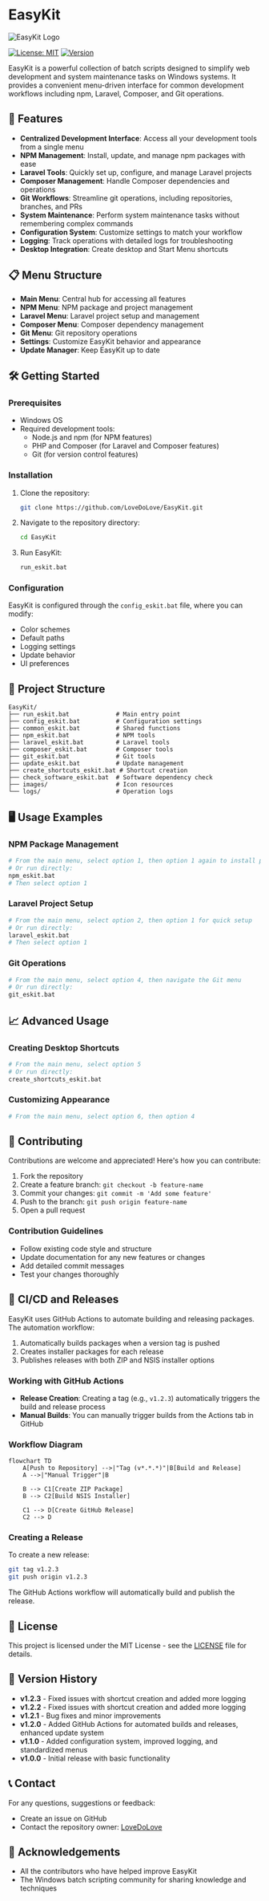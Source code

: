# EasyKit

![EasyKit Logo](images/icon.jpg)

[![License: MIT](https://img.shields.io/badge/License-MIT-yellow.svg)](https://opensource.org/licenses/MIT)
[![Version](https://img.shields.io/badge/version-1.2.3-blue.svg)](https://github.com/LoveDoLove/EasyKit/releases)

EasyKit is a powerful collection of batch scripts designed to simplify web development and system maintenance tasks on Windows systems. It provides a convenient menu-driven interface for common development workflows including npm, Laravel, Composer, and Git operations.

## 🚀 Features

- **Centralized Development Interface**: Access all your development tools from a single menu
- **NPM Management**: Install, update, and manage npm packages with ease
- **Laravel Tools**: Quickly set up, configure, and manage Laravel projects
- **Composer Management**: Handle Composer dependencies and operations
- **Git Workflows**: Streamline git operations, including repositories, branches, and PRs
- **System Maintenance**: Perform system maintenance tasks without remembering complex commands
- **Configuration System**: Customize settings to match your workflow
- **Logging**: Track operations with detailed logs for troubleshooting
- **Desktop Integration**: Create desktop and Start Menu shortcuts

## 📋 Menu Structure

- **Main Menu**: Central hub for accessing all features
- **NPM Menu**: NPM package and project management
- **Laravel Menu**: Laravel project setup and management
- **Composer Menu**: Composer dependency management
- **Git Menu**: Git repository operations
- **Settings**: Customize EasyKit behavior and appearance
- **Update Manager**: Keep EasyKit up to date

## 🛠️ Getting Started

### Prerequisites

- Windows OS
- Required development tools:
  - Node.js and npm (for NPM features)
  - PHP and Composer (for Laravel and Composer features)
  - Git (for version control features)

### Installation

1. Clone the repository:
   ```bash
   git clone https://github.com/LoveDoLove/EasyKit.git
   ```
2. Navigate to the repository directory:
   ```bash
   cd EasyKit
   ```
3. Run EasyKit:
   ```bash
   run_eskit.bat
   ```

### Configuration

EasyKit is configured through the `config_eskit.bat` file, where you can modify:

- Color schemes
- Default paths
- Logging settings
- Update behavior
- UI preferences

## 📁 Project Structure

```
EasyKit/
├── run_eskit.bat             # Main entry point
├── config_eskit.bat          # Configuration settings
├── common_eskit.bat          # Shared functions
├── npm_eskit.bat             # NPM tools
├── laravel_eskit.bat         # Laravel tools
├── composer_eskit.bat        # Composer tools
├── git_eskit.bat             # Git tools
├── update_eskit.bat          # Update management
├── create_shortcuts_eskit.bat # Shortcut creation
├── check_software_eskit.bat  # Software dependency check
├── images/                   # Icon resources
└── logs/                     # Operation logs
```

## 🖥️ Usage Examples

### NPM Package Management

```bash
# From the main menu, select option 1, then option 1 again to install packages
# Or run directly:
npm_eskit.bat
# Then select option 1
```

### Laravel Project Setup

```bash
# From the main menu, select option 2, then option 1 for quick setup
# Or run directly:
laravel_eskit.bat
# Then select option 1
```

### Git Operations

```bash
# From the main menu, select option 4, then navigate the Git menu
# Or run directly:
git_eskit.bat
```

## 📈 Advanced Usage

### Creating Desktop Shortcuts

```bash
# From the main menu, select option 5
# Or run directly:
create_shortcuts_eskit.bat
```

### Customizing Appearance

```bash
# From the main menu, select option 6, then option 4
```

## 🤝 Contributing

Contributions are welcome and appreciated! Here's how you can contribute:

1. Fork the repository
2. Create a feature branch: `git checkout -b feature-name`
3. Commit your changes: `git commit -m 'Add some feature'`
4. Push to the branch: `git push origin feature-name`
5. Open a pull request

### Contribution Guidelines

- Follow existing code style and structure
- Update documentation for any new features or changes
- Add detailed commit messages
- Test your changes thoroughly

## 🔄 CI/CD and Releases

EasyKit uses GitHub Actions to automate building and releasing packages. The automation workflow:

1. Automatically builds packages when a version tag is pushed
2. Creates installer packages for each release
3. Publishes releases with both ZIP and NSIS installer options

### Working with GitHub Actions

- **Release Creation**: Creating a tag (e.g., `v1.2.3`) automatically triggers the build and release process
- **Manual Builds**: You can manually trigger builds from the Actions tab in GitHub

### Workflow Diagram

```mermaid
flowchart TD
    A[Push to Repository] -->|"Tag (v*.*.*)"|B[Build and Release]
    A -->|"Manual Trigger"|B
    
    B --> C1[Create ZIP Package]
    B --> C2[Build NSIS Installer]
    
    C1 --> D[Create GitHub Release]
    C2 --> D
```

### Creating a Release

To create a new release:

```bash
git tag v1.2.3
git push origin v1.2.3
```

The GitHub Actions workflow will automatically build and publish the release.

## 📜 License

This project is licensed under the MIT License - see the [LICENSE](LICENSE) file for details.

## 🔄 Version History

- **v1.2.3** - Fixed issues with shortcut creation and added more logging
- **v1.2.2** - Fixed issues with shortcut creation and added more logging
- **v1.2.1** - Bug fixes and minor improvements
- **v1.2.0** - Added GitHub Actions for automated builds and releases, enhanced update system
- **v1.1.0** - Added configuration system, improved logging, and standardized menus
- **v1.0.0** - Initial release with basic functionality

## 📞 Contact

For any questions, suggestions or feedback:

- Create an issue on GitHub
- Contact the repository owner: [LoveDoLove](https://github.com/LoveDoLove)

## 🙏 Acknowledgements

- All the contributors who have helped improve EasyKit
- The Windows batch scripting community for sharing knowledge and techniques
